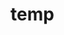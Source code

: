 # temp



























































































































































































































































































































































































































































































































































































































































































































































































































































































